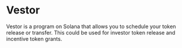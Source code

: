 # Vestor
Vestor is a program on Solana that allows you to schedule your token release or transfer. This could be used for investor token release and incentive token grants.
